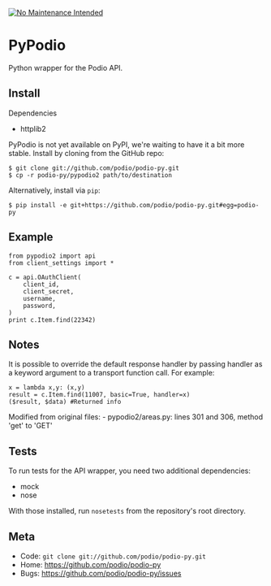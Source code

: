 [![No Maintenance Intended](http://unmaintained.tech/badge.svg)](http://unmaintained.tech/)

PyPodio
=====

Python wrapper for the Podio API.

Install
-------

Dependencies

* httplib2

PyPodio is not yet available on PyPI, we're waiting to have it a bit more
stable. Install by cloning from the GitHub repo:

    $ git clone git://github.com/podio/podio-py.git
    $ cp -r podio-py/pypodio2 path/to/destination

Alternatively, install via `pip`:
    
    $ pip install -e git+https://github.com/podio/podio-py.git#egg=podio-py


Example
-------

    from pypodio2 import api
    from client_settings import *

    c = api.OAuthClient(
        client_id,
        client_secret,
        username,
        password,    
    )
    print c.Item.find(22342)

Notes
------

It is possible to override the default response handler by passing handler as
a keyword argument to a transport function call. For example:

    x = lambda x,y: (x,y)
    result = c.Item.find(11007, basic=True, handler=x)
    ($result, $data) #Returned info

Modified from original files:
    - pypodio2/areas.py: lines 301 and 306, method 'get' to 'GET'


Tests
-----

To run tests for the API wrapper, you need two additional dependencies:

* mock
* nose

With those installed, run `nosetests` from the repository's root directory.


Meta
----

* Code: `git clone git://github.com/podio/podio-py.git`
* Home: <https://github.com/podio/podio-py>
* Bugs: <https://github.com/podio/podio-py/issues>
